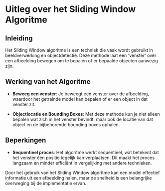 # Uitleg over het Sliding Window Algoritme

## Inleiding
Het Sliding Window algoritme is een techniek die vaak wordt gebruikt in beeldverwerking en objectdetectie. Deze methode laat een 'venster' over een afbeelding bewegen om te bepalen of er bepaalde objecten aanwezig zijn.

## Werking van het Algoritme
- **Beweeg een venster**: Je beweegt een venster over de afbeelding, waardoor het getrainde model kan bepalen of er een object in dat venster zit.
  
- **Objectlocatie en Bounding Boxes**: Met deze methode kun je niet alleen bepalen wat zich in het venster bevindt, maar ook de locatie van dat object en de bijbehorende bounding boxes ophalen.

## Beperkingen
- **Sequentieel proces**: Het algoritme werkt sequentieel, wat betekent dat het venster één positie tegelijk kan verplaatsen. Dit maakt het proces langzaam en minder efficiënt in vergelijking met andere technieken.

Door het gebruik van het Sliding Window algoritme kan een model effectief informatie uit een afbeelding halen, maar de snelheid is een belangrijke overweging bij de implementatie ervan.
